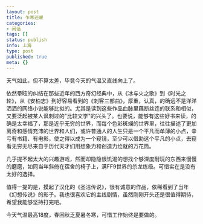 ```yaml
---
layout: post
title: 乍寒还暖
categories:
- 闲话
tags: []
status: publish
info: 上海
type: post
published: true
meta: {}
---
```



天气如此，但不算太差，毕竟今天的气温又直线向上了。

依然晕眩的纠结在那些近年的西方奇幻经典中，从《冰与火之歌》到《时光之轮》，从《安柏志》到好容易看到的《刺客三部曲》，厚重，认真，的确远不是洋洋洒洒的网络小说能够比拟的。尤其是读到这些作品血脉里藕断丝连的联系和相似，又要泛起被某人讽刺过的"比较文学"的兴头了。也要说，能够有这些好书来读，的确是太幸福了，那是近乎无穷的世界，而每个色彩斑斓的世界里，往往描述了更加离奇和感情充沛的世界和人们，或许普通人的人生只是一个平凡而单薄的小点，幸亏有书籍、有电影，使之得以成为一个窥镜，至少可以借助这个平凡的小点，去窥看无穷无尽来自于历代天才们用想象力和创造力绘就的万花筒。

几乎提不起太大的兴趣游戏，然而却隐隐很饥渴的想找个够深度耐玩的东西来慢慢的磨磨，如同当年斜倚在宿舍的椅子上，满FF9世界的杀龙练级。可惜实在是没有太好的选择。

值得一提的是，摸起了汉化的《圣洁传说》，很有诚意的作品，依稀看到了当年《幻想传说》的影子。我也很喜欢它的主线剧情，虽然刚刚开头还是很值得期待，希望我能够坚持打完吧。

今天气温最高18度，春困秋乏夏暑冬寒，可惜工作始终是要做的。
